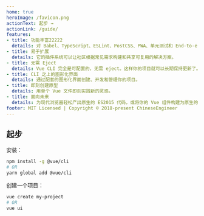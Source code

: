```yaml
---
home: true
heroImage: /favicon.png
actionText: 起步 →
actionLink: /guide/
features:
- title: 功能丰富22222
  details: 对 Babel、TypeScript、ESLint、PostCSS、PWA、单元测试和 End-to-end 测试提供开箱即用的支持。
- title: 易于扩展
  details: 它的插件系统可以让社区根据常见需求构建和共享可复用的解决方案。
- title: 无需 Eject
  details: Vue CLI 完全是可配置的，无需 eject。这样你的项目就可以长期保持更新了。
- title: CLI 之上的图形化界面
  details: 通过配套的图形化界面创建、开发和管理你的项目。
- title: 即刻创建原型
  details: 用单个 Vue 文件即刻实践新的灵感。
- title: 面向未来
  details: 为现代浏览器轻松产出原生的 ES2015 代码，或将你的 Vue 组件构建为原生的 Web Components 组件。
footer: MIT Licensed | Copyright © 2018-present ChineseEngineer
---
```


## 起步

安装：

``` bash
npm install -g @vue/cli
# OR
yarn global add @vue/cli
```

创建一个项目：

``` bash
vue create my-project
# OR
vue ui
```
